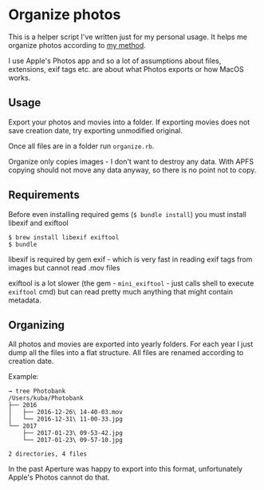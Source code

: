 # Organize photos

This is a helper script I've written just for my personal usage. It helps me organize photos according to [my method](#organizing).

I use Apple's Photos app and so a lot of assumptions about files, extensions, exif tags etc. are about what Photos exports or how MacOS works.

## Usage

Export your photos and movies into a folder. If exporting movies does not save creation date, try exporting unmodified original.

Once all files are in a folder run `organize.rb`.

Organize only copies images - I don't want to destroy any data. With APFS copying should not move any data anyway, so there is no point not to copy.

## Requirements

Before even installing required gems (`$ bundle install`) you must install libexif and exiftool

```
$ brew install libexif exiftool
$ bundle
```

libexif is required by gem exif - which is very fast in reading exif tags from images but cannot read .mov files

exiftool is a lot slower (the gem - `mini_exiftool` - just calls shell to execute `exiftool` cmd) but can read pretty much anything that might contain metadata.

## Organizing

All photos and movies are exported into yearly folders. For each year I just dump all the files into a flat structure. All files are renamed according to creation date.

Example:

```
→ tree Photobank
/Users/kuba/Photobank
├── 2016
│   ├── 2016-12-26\ 14-40-03.mov
│   └── 2016-12-31\ 11-00-33.jpg
└── 2017
    ├── 2017-01-23\ 09-53-42.jpg
    └── 2017-01-23\ 09-57-10.jpg

2 directories, 4 files
```

In the past Aperture was happy to export into this format, unfortunately Apple's Photos cannot do that.
